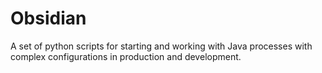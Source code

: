 # Obsidian

A set of python scripts for starting and working with Java processes with complex configurations in production and development.
